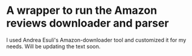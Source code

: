 # A wrapper to run the Amazon reviews downloader and parser

I used Andrea Esuli's Amazon-downloader tool and customized it for my needs.
Will be updating the text soon.
